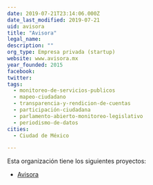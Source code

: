 ```yaml
---
date: 2019-07-21T23:14:06.000Z
date_last_modified: 2019-07-21
uid: avisora
title: "Avisora"
legal_name: 
description: ""
org_type: Empresa privada (startup)
website: www.avisora.mx
year_founded: 2015
facebook: 
twitter: 
tags:
  - monitoreo-de-servicios-publicos
  - mapeo-ciudadano
  - transparencia-y-rendicion-de-cuentas
  - participación-ciudadana
  - parlamento-abierto-monitoreo-legislativo
  - periodismo-de-datos
cities: 
  - Ciudad de México

---
```


Esta organización tiene los siguientes proyectos:

- [Avisora](/proyectos/avisora)
